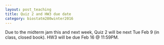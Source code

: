```yaml
---
layout: post_teaching
title: Quiz 2 and HW3 due date
category: biostatm280winter2016
---
```


Due to the midterm jam this and next week,  Quiz 2 will be next Tue Feb 9 (in class, closed book). HW3 will be due Feb 16 @ 11:59PM.  



